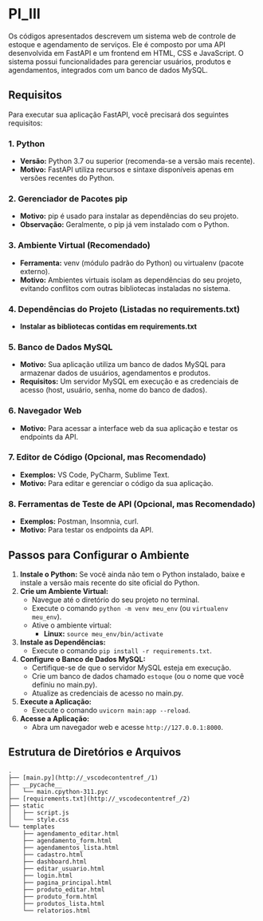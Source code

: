 # PI_III

Os códigos apresentados descrevem um sistema web de controle de estoque e agendamento de serviços. Ele é composto por uma API desenvolvida em FastAPI e um frontend em HTML, CSS e JavaScript. O sistema possui funcionalidades para gerenciar usuários, produtos e agendamentos, integrados com um banco de dados MySQL.

## Requisitos

Para executar sua aplicação FastAPI, você precisará dos seguintes requisitos:

### 1. Python
- **Versão:** Python 3.7 ou superior (recomenda-se a versão mais recente).
- **Motivo:** FastAPI utiliza recursos e sintaxe disponíveis apenas em versões recentes do Python.

### 2. Gerenciador de Pacotes pip
- **Motivo:** pip é usado para instalar as dependências do seu projeto.
- **Observação:** Geralmente, o pip já vem instalado com o Python.

### 3. Ambiente Virtual (Recomendado)
- **Ferramenta:** venv (módulo padrão do Python) ou virtualenv (pacote externo).
- **Motivo:** Ambientes virtuais isolam as dependências do seu projeto, evitando conflitos com outras bibliotecas instaladas no sistema.

### 4. Dependências do Projeto (Listadas no requirements.txt)
- **Instalar as bibliotecas contidas em requirements.txt**

### 5. Banco de Dados MySQL
- **Motivo:** Sua aplicação utiliza um banco de dados MySQL para armazenar dados de usuários, agendamentos e produtos.
- **Requisitos:** Um servidor MySQL em execução e as credenciais de acesso (host, usuário, senha, nome do banco de dados).

### 6. Navegador Web
- **Motivo:** Para acessar a interface web da sua aplicação e testar os endpoints da API.

### 7. Editor de Código (Opcional, mas Recomendado)
- **Exemplos:** VS Code, PyCharm, Sublime Text.
- **Motivo:** Para editar e gerenciar o código da sua aplicação.

### 8. Ferramentas de Teste de API (Opcional, mas Recomendado)
- **Exemplos:** Postman, Insomnia, curl.
- **Motivo:** Para testar os endpoints da API.

## Passos para Configurar o Ambiente

1. **Instale o Python:** Se você ainda não tem o Python instalado, baixe e instale a versão mais recente do site oficial do Python.
2. **Crie um Ambiente Virtual:**
   - Navegue até o diretório do seu projeto no terminal.
   - Execute o comando `python -m venv meu_env` (ou `virtualenv meu_env`).
   - Ative o ambiente virtual:
     - **Linux:** `source meu_env/bin/activate`
3. **Instale as Dependências:**
   - Execute o comando `pip install -r requirements.txt`.
4. **Configure o Banco de Dados MySQL:**
   - Certifique-se de que o servidor MySQL esteja em execução.
   - Crie um banco de dados chamado `estoque` (ou o nome que você definiu no main.py).
   - Atualize as credenciais de acesso no main.py.
5. **Execute a Aplicação:**
   - Execute o comando `uvicorn main:app --reload`.
6. **Acesse a Aplicação:**
   - Abra um navegador web e acesse `http://127.0.0.1:8000`.

## Estrutura de Diretórios e Arquivos

```plaintext
.
├── [main.py](http://_vscodecontentref_/1)
├── __pycache__
│   └── main.cpython-311.pyc
├── [requirements.txt](http://_vscodecontentref_/2)
├── static
│   ├── script.js
│   └── style.css
└── templates
    ├── agendamento_editar.html
    ├── agendamento_form.html
    ├── agendamentos_lista.html
    ├── cadastro.html
    ├── dashboard.html
    ├── editar_usuario.html
    ├── login.html
    ├── pagina_principal.html
    ├── produto_editar.html
    ├── produto_form.html
    ├── produtos_lista.html
    └── relatorios.html